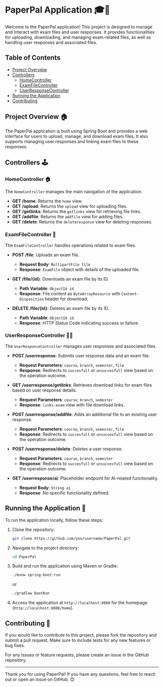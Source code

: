 # PaperPal Application 🎓📁

Welcome to the PaperPal application! This project is designed to manage and interact with exam files and user responses. It provides functionalities for uploading, downloading, and managing exam-related files, as well as handling user responses and associated files.

## Table of Contents

- [Project Overview](#project-overview)
- [Controllers](#controllers)
  - [HomeController](#homecontroller)
  - [ExamFileController](#examfilecontroller)
  - [UserResponseController](#userresponsecontroller)
- [Running the Application](#running-the-application)
- [Contributing](#contributing)

## Project Overview 🏠

The PaperPal application is built using Spring Boot and provides a web interface for users to upload, manage, and download exam files. It also supports managing user responses and linking exam files to these responses.

## Controllers 🕹️

### HomeController 🏠

The `HomeController` manages the main navigation of the application.

- **GET /home**: Returns the `home` view.
- **GET /upload**: Returns the `upload` view for uploading files.
- **GET /getlinks**: Returns the `getlinks` view for retrieving file links.
- **GET /addfile**: Returns the `addfile` view for adding files.
- **GET /delete**: Returns the `deleteresponse` view for deleting responses.

### ExamFileController 📄

The `ExamFileController` handles operations related to exam files.

- **POST /file**: Uploads an exam file.
  - **Request Body**: `MultipartFile file`
  - **Response**: `ExamFile` object with details of the uploaded file.

- **GET /file/{id}**: Downloads an exam file by its ID.
  - **Path Variable**: `ObjectId id`
  - **Response**: File content as `ByteArrayResource` with `Content-Disposition` header for download.

- **DELETE /file/{id}**: Deletes an exam file by its ID.
  - **Path Variable**: `ObjectId id`
  - **Response**: HTTP Status Code indicating success or failure.

### UserResponseController 🧑‍🎓

The `UserResponseController` manages user responses and associated files.

- **POST /userresponse**: Submits user response data and an exam file.
  - **Request Parameters**: `course`, `branch`, `semester`, `file`
  - **Response**: Redirects to `succesfull` or `unsuccesfull` view based on the operation outcome.

- **GET /userresponse/getlinks**: Retrieves download links for exam files based on user response details.
  - **Request Parameters**: `course`, `branch`, `semester`
  - **Response**: `links-exam` view with file download links.

- **POST /userresponse/addfile**: Adds an additional file to an existing user response.
  - **Request Parameters**: `course`, `branch`, `semester`, `file`
  - **Response**: Redirects to `succesfull` or `unsuccesfull` view based on the operation outcome.

- **POST /userresponse/delete**: Deletes a user response.
  - **Request Parameters**: `course`, `branch`, `semester`
  - **Response**: Redirects to `succesfull` or `unsuccesfull` view based on the operation outcome.

- **GET /userresponse/ai**: Placeholder endpoint for AI-related functionality.
  - **Request Body**: `String ai`
  - **Response**: No specific functionality defined.

## Running the Application 🚀

To run the application locally, follow these steps:

1. Clone the repository:

    ```sh
    git clone https://github.com/yourusername/PaperPal.git
    ```

2. Navigate to the project directory:

    ```sh
    cd PaperPal
    ```

3. Build and run the application using Maven or Gradle:

    ```sh
    ./mvnw spring-boot:run
    ```

    or

    ```sh
    ./gradlew bootRun
    ```

4. Access the application at `http://localhost:8080` for the homepage (`http://localhost:8080/home`).

## Contributing 🤝

If you would like to contribute to this project, please fork the repository and submit a pull request. Make sure to include tests for any new features or bug fixes.

For any issues or feature requests, please create an issue in the GitHub repository.

---

Thank you for using PaperPal! If you have any questions, feel free to reach out or open an issue on GitHub. 😊

